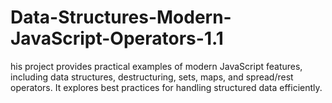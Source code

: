 # Data-Structures-Modern-JavaScript-Operators-1.1
his project provides practical examples of modern JavaScript features, including data structures, destructuring, sets, maps, and spread/rest operators. It explores best practices for handling structured data efficiently.
